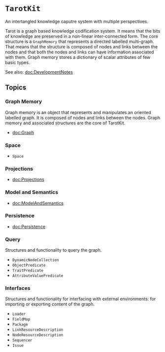 # ``TarotKit``

An intertangled knowledge caputre system with multiple perspectives.

Tarot is a graph based knowledge codification system. It means that the
bits of knowledge are preserved in a non-linear inter-connected form. The core
structure is a ``GraphMemory`` that represents a directed labelled multi-graph.
That means that the structure is composed of nodes and links between the nodes
and that both the nodes and links can have information associated with them.
Graph memory stores a dictionary of scalar attributes of few basic types.

See also: <doc:DevelopmentNotes>


## Topics

### Graph Memory

Graph memory is an object that represents and manipulates an oriented labelled
graph. It is composed of nodes and links between the nodes. Graph memory and
associated structures are the core of TarotKit.

- <doc:Graph>

### Space


- ``Space``


### Projections

- <doc:Projections>

### Model and Semantics

- <doc:ModelAndSemantics>

### Persistence

- <doc:Persistence>

### Query

Structures and functionality to query the graph.

- ``DynamicNodeCollection``
- ``ObjectPredicate``
- ``TraitPredicate``
- ``AttributeValuePredicate``

### Interfaces

Structures and functionality for interfacing with external environments: for
importing or exporting content of the graph.


- ``Loader``
- ``FieldMap``
- ``Package``
- ``LinkResourceDescription``
- ``NodeResourceDescription``
- ``Sequencer``
- ``Issue``
